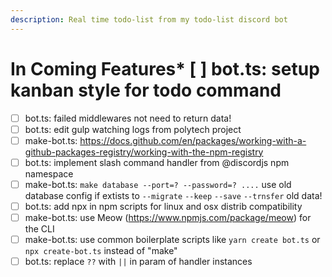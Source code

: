 ```yaml
---
description: Real time todo-list from my todo-list discord bot
---
```


# In Coming Features* [ ] bot.ts: setup kanban style for todo command
* [ ] bot.ts: failed middlewares not need to return data!
* [ ] bot.ts: edit gulp watching logs from polytech project
* [ ] make-bot.ts: https://docs.github.com/en/packages/working-with-a-github-packages-registry/working-with-the-npm-registry
* [ ] bot.ts: implement slash command handler from @discordjs npm namespace
* [ ] make-bot.ts: `make database --port=? --password=? ....` use old database config if extists to `--migrate` `--keep` `--save` `--trnsfer` old data!
* [ ] bot.ts: add npx in npm scripts for linux and osx distrib compatibility
* [ ] make-bot.ts: use Meow (https://www.npmjs.com/package/meow) for the CLI
* [ ] make-bot.ts: use common boilerplate scripts like `yarn create bot.ts` or `npx create-bot.ts` instead of "make"
* [ ] bot.ts: replace `??` with `||` in param of handler instances